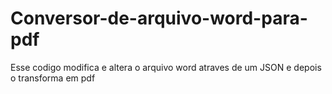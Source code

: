 # Conversor-de-arquivo-word-para-pdf
Esse codigo modifica e altera o arquivo word atraves de um JSON e depois o transforma em pdf
